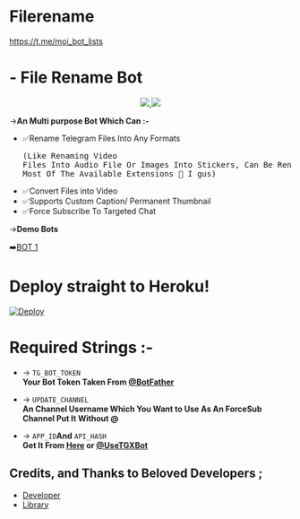 # Filerename
https://t.me/moi_bot_lists
# - File Rename Bot

<p align="center">
  <a href="https://github.com/itz-mst-boy/FileRenameBot/stargazers">
    <img src="https://img.shields.io/github/stars/itz-mst-boy/FileRenameBot?style=social">

  </a>
  
  <a href="https://github.com/itz-mst-boy/FileRenameBot/fork">
    <img src="https://img.shields.io/github/forks/itz-mst-boy/FileRenameBot?label=Fork&style=social">

  </a>  
</p>

->**An Multi purpose Bot Which Can :-**
* ✅Rename Telegram Files Into Any Formats <pre>(Like Renaming Video Files Into Audio File Or Images Into Stickers, Can Be Rename Any File To Most Of The Available Extensions 🤔 I gus) </pre>
* ✅Convert Files into Video
* ✅Supports Custom Caption/ Permanent Thumbnail
* ✅Force Subscribe To Targeted Chat

->**Demo Bots**

➡️[BOT 1](https://t.me/Pdfrenamebot) 

# Deploy straight to Heroku!

[![Deploy](https://www.herokucdn.com/deploy/button.svg)](https://heroku.com/deploy?template=https://github.com/itz-mst-boy/FileRenameBot)

# Required Strings :-

* -> `TG_BOT_TOKEN`<br> **Your Bot Token Taken From [@BotFather](https://t.me/botfather)**

* -> `UPDATE_CHANNEL`<br> **An Channel Username Which You Want to Use As An ForceSub Channel Put It Without @**

* -> `APP_ID`__And__ `API_HASH`<br>**Get It From [Here](http://www.my.telegram.org) or [@UseTGXBot](http://www.telegram.dog/UseTGXBot)**

## Credits, and Thanks to Beloved Developers ;

* [Developer](https://telegram.dog/itz_mst_boy) 
* [Library](https://github.com/pyrogram/pyrogram)
